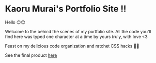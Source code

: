 # Kaoru Murai's Portfolio Site !!
Hello 😌😌

Welcome to the behind the scenes of my portfolio site. All the code you'll find here was typed one character at a time by yours truly, with love <3

Feast on my delicious code organization and ratchet CSS hacks 🤪🤪

See the final product [here](https://www.kaorumurai.com/)


